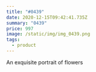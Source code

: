 ```yaml
---
title: "#0439"
date: 2020-12-15T09:42:41.735Z
summary: "0439"
price: 997
image: /static/img/img_0439.png
tags:
  - product
---
```

An exquisite portrait of flowers